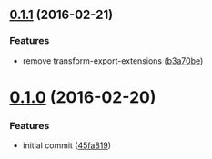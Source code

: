 <a name="0.1.1"></a>
## [0.1.1](https://github.com/kapanlagi-network/babel-preset-kln-node/compare/v0.1.0...v0.1.1) (2016-02-21)


### Features

* remove transform-export-extensions ([b3a70be](https://github.com/kapanlagi-network/babel-preset-kln-node/commit/b3a70be))



<a name="0.1.0"></a>
# [0.1.0](https://github.com/kapanlagi-network/babel-preset-kln-node/compare/45fa819...v0.1.0) (2016-02-20)


### Features

* initial commit ([45fa819](https://github.com/kapanlagi-network/babel-preset-kln-node/commit/45fa819))



